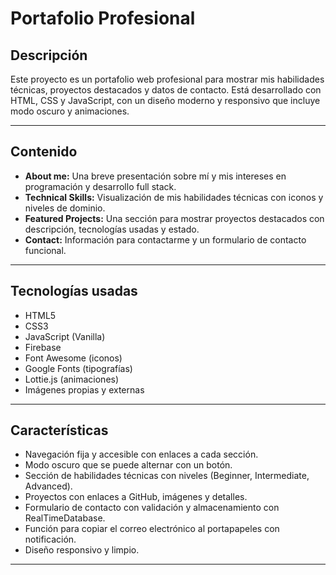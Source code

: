 # Portafolio Profesional
## Descripción

Este proyecto es un portafolio web profesional para mostrar mis habilidades técnicas, proyectos destacados y datos de contacto. Está desarrollado con HTML, CSS y JavaScript, con un diseño moderno y responsivo que incluye modo oscuro y animaciones.

---

## Contenido

- **About me:** Una breve presentación sobre mí y mis intereses en programación y desarrollo full stack.
- **Technical Skills:** Visualización de mis habilidades técnicas con iconos y niveles de dominio.
- **Featured Projects:** Una sección para mostrar proyectos destacados con descripción, tecnologías usadas y estado.
- **Contact:** Información para contactarme y un formulario de contacto funcional.

---

## Tecnologías usadas

- HTML5
- CSS3
- JavaScript (Vanilla)
- Firebase
- Font Awesome (iconos)
- Google Fonts (tipografías)
- Lottie.js (animaciones)
- Imágenes propias y externas

---

## Características

- Navegación fija y accesible con enlaces a cada sección.
- Modo oscuro que se puede alternar con un botón.
- Sección de habilidades técnicas con niveles (Beginner, Intermediate, Advanced).
- Proyectos con enlaces a GitHub, imágenes y detalles.
- Formulario de contacto con validación y almacenamiento con RealTimeDatabase.
- Función para copiar el correo electrónico al portapapeles con notificación.
- Diseño responsivo y limpio.

---
